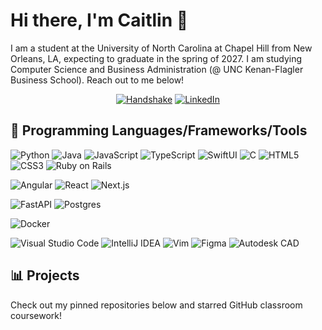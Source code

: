 # Hi there, I'm Caitlin 👋

I am a student at the University of North Carolina at Chapel Hill from New Orleans, LA, expecting to graduate in the spring of 2027. I am studying Computer Science and Business Administration (@ UNC Kenan-Flagler Business School). Reach out to me below! 

<div align = "center"> 
  
  [![Handshake](https://img.shields.io/badge/Handshake-red)](https://app.joinhandshake.com/profiles/49733713)
  [![LinkedIn](https://img.shields.io/badge/LinkedIn-blue)](https://www.linkedin.com/in/caitlin-estrada/)
</div>

## 📖 Programming Languages/Frameworks/Tools
![Python](https://img.shields.io/badge/python-3670A0?style=for-the-badge&logo=python&logoColor=ffdd54)
![Java](https://img.shields.io/badge/java-%23ED8B00.svg?style=for-the-badge&logo=openjdk&logoColor=white)
![JavaScript](https://img.shields.io/badge/javascript-%23323330.svg?style=for-the-badge&logo=javascript&logoColor=%23F7DF1E)
![TypeScript](https://img.shields.io/badge/typescript-%23007ACC.svg?style=for-the-badge&logo=typescript&logoColor=white)
![SwiftUI](https://img.shields.io/badge/-SwiftUI-%23000000?style=for-the-badge&logo=swift&logoColor=white)
![C](https://img.shields.io/badge/C-A8B9CC.svg?style=for-the-badge&logo=C&logoColor=black)
![HTML5](https://img.shields.io/badge/html5-%23E34F26.svg?style=for-the-badge&logo=html5&logoColor=white)
![CSS3](https://img.shields.io/badge/css3-%231572B6.svg?style=for-the-badge&logo=css3&logoColor=white)
![Ruby on Rails](https://img.shields.io/badge/-Ruby%20on%20Rails-%23CC0000?style=for-the-badge&logo=ruby-on-rails&logoColor=white)

![Angular](https://img.shields.io/badge/angular-%23DD0031.svg?style=for-the-badge&logo=angular&logoColor=white)
![React](https://img.shields.io/badge/React-61DAFB.svg?style=for-the-badge&logo=React&logoColor=black)
![Next.js](https://img.shields.io/badge/Next.js-000000.svg?style=for-the-badge&logo=nextdotjs&logoColor=white)

![FastAPI](https://img.shields.io/badge/FastAPI-005571?style=for-the-badge&logo=fastapi)
![Postgres](https://img.shields.io/badge/postgres-%23316192.svg?style=for-the-badge&logo=postgresql&logoColor=white)

![Docker](https://img.shields.io/badge/Docker-2496ED.svg?style=for-the-badge&logo=Docker&logoColor=white)

![Visual Studio Code](https://img.shields.io/badge/Visual%20Studio%20Code-0078d7.svg?style=for-the-badge&logo=visual-studio-code&logoColor=white)
![IntelliJ IDEA](https://img.shields.io/badge/IntelliJIDEA-000000.svg?style=for-the-badge&logo=intellij-idea&logoColor=white)
![Vim](https://img.shields.io/badge/VIM-%2311AB00.svg?style=for-the-badge&logo=vim&logoColor=white)
![Figma](https://img.shields.io/badge/-Figma-F24E1E?style=for-the-badge&logo=figma&logoColor=white)
![Autodesk CAD](https://img.shields.io/badge/-AutoCAD-E51050?style=for-the-badge&logo=autocad&logoColor=white)

## 📊 Projects

Check out my pinned repositories below and starred GitHub classroom coursework!
